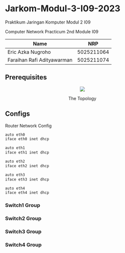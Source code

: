 <h1>Jarkom-Modul-3-I09-2023</h1>
<p>Praktikum Jaringan Komputer Modul 2 I09</p>
<p>Computer Network Practicum 2nd Module I09</p>

| Name                        | NRP        |
|-----------------------------|------------|
|Eric Azka Nugroho            | 5025211064 |
|Faraihan Rafi Adityawarman   | 5025211074 |

<h2>Prerequisites</h2>

<p align="center">
<img src="https://media.discordapp.net/attachments/1153305482438660178/1173603912352288841/image.png?ex=65648ed1&is=655219d1&hm=c3f986718f47031585bad4110d667ae376d979040b248023116dec72898808bf&=&width=1307&height=698">
</p>
<p align="center">The Topology</p>

<h2>Configs</h2>
Router Network Config

```bash
auto eth0
iface eth0 inet dhcp

auto eth1
iface eth1 inet dhcp

auto eth2
iface eth2 inet dhcp

auto eth3
iface eth3 inet dhcp

auto eth4
iface eth4 inet dhcp
```

<h3>Switch1 Group</h3>
<h3>Switch2 Group</h3>
<h3>Switch3 Group</h3>
<h3>Switch4 Group</h3>
